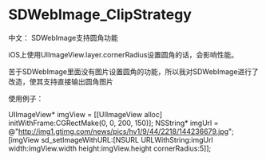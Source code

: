 # SDWebImage_ClipStrategy

中文：
SDWebImage支持圆角功能

iOS上使用UIImageView.layer.cornerRadius设置圆角的话，会影响性能。

苦于SDWebImage里面没有图片设置圆角的功能，所以我对SDWebImage进行了改造，使其支持直接输出圆角图片

使用例子：

UIImageView* imgView = [[UIImageView alloc] initWithFrame:CGRectMake(0, 0, 200, 150)];
NSString* imgUrl = @"http://img1.gtimg.com/news/pics/hv1/9/44/2218/144236679.jpg";
[imgView sd_setImageWithURL:[NSURL URLWithString:imgUrl width:imgView.width height:imgView.height cornerRadius:5]];

